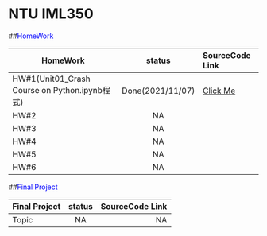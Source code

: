 # NTU IML350

##<font color=#0000FF>HomeWork</font>

| HomeWork        | status           | SourceCode Link  |
| ------------- |:-------------:| :-----|
| HW#1(Unit01_Crash Course on Python.ipynb程式)| Done(2021/11/07)      |  [Click Me](https://github.com/JerryK0927/IMLP/blob/main/Unit01_Crash%20Course%20on%20Python.ipynb)   |
| HW#2      | NA            |     |
| HW#3      | NA            |     |
| HW#4      | NA            |     |
| HW#5      | NA            |     |
| HW#6      | NA            |     |

##<font color=#0000FF>Final Project</font>

| Final Project        | status           | SourceCode Link  |
| ------------- |:-------------:| -----:|
| Topic      | NA      | NA |

